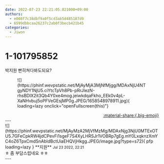 ```yaml
---
date: 2022-07-23 22:21:05.821000+09:00
authors:
  - e008f7c38dbf9a0f5cd3ab5d485187d9
  - 6599dbbcaa26237c2ab0f3becb421b45
categories:
  - Jiwon
---
```


# 1-101795852

<div class="post-container" markdown="1">
<div class="content-container md-sidebar__scrollwrap" markdown="1">

박지원  빤히쳐다봐도되요?
<figure markdown="1">
![](https://phinf.wevpstatic.net/MjAyMjA3MjNfMjgg/MDAxNjU4NTgyNDY1NjU5.ciYtcTpVh8Pb-pRrJIezN-rhsBDlX2it3Qb4Y0xe4mog.jeiwkdqaFkho_EEk0v4pL-XaNHvbuj5oPFVeGEsjMP0g.JPEG/1658548978911.jpg){ loading=lazy onclick="openFullscreen(this)"}
</figure>


</div>
</div>

<div style="text-align: right;" markdown="1">
<a href="https://weverse.io/fromis9/fanpost/1-101795852" style="text-align: right;">:material-share:{.big-emoji}</a>
</div>
---

<div class="comments-container md-sidebar__scrollwrap" markdown="1">
<div class="comment" markdown="1">
<div class='id-container' markdown="1">
![](https://phinf.wevpstatic.net/MjAyMzA2MjVfMzMg/MDAxNjg3NjU0MTExOTU5.7GFeCpkRW4jdCPevFi1sgeF7S4XyLHRSJr1VOBRp7gEg.mY0LxqknzXmYC4oZ6TpxCmdSnAbldBctUiaEHQVjHkgg.JPEG/image.jpg?type=s72){ pfp loading=lazy }
**<span class="artist">지원</span>** <small>Jul 23 2022, 22:21</small><br>
</div>
<div class='comment-body' markdown="1">
ㅎ 좀 부담스럽네요 ㅎㅎ
</div>
</div>
</div>
---

